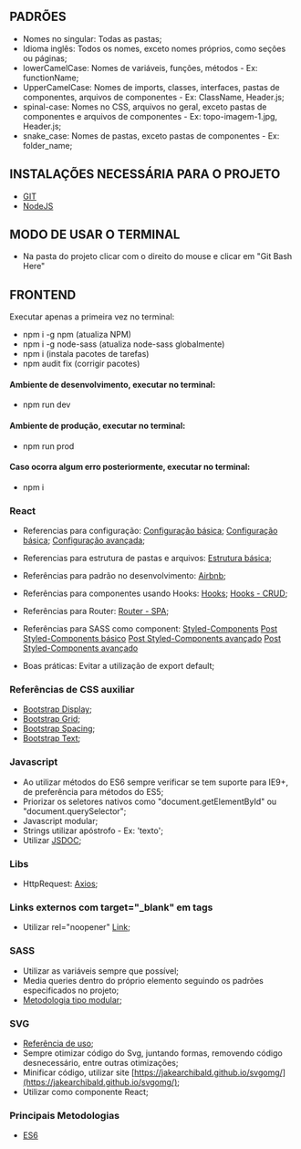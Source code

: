 ## PADRÕES

-   Nomes no singular: Todas as pastas;
-   Idioma inglês: Todos os nomes, exceto nomes próprios, como seções ou páginas;
-   lowerCamelCase: Nomes de variáveis, funções, métodos - Ex: functionName;
-   UpperCamelCase: Nomes de imports, classes, interfaces, pastas de componentes, arquivos de componentes - Ex: ClassName, Header.js;
-   spinal-case: Nomes no CSS, arquivos no geral, exceto pastas de componentes e arquivos de componentes - Ex: topo-imagem-1.jpg, Header.js;
-   snake_case: Nomes de pastas, exceto pastas de componentes - Ex: folder_name;

## INSTALAÇÕES NECESSÁRIA PARA O PROJETO

-   [GIT](https://git-scm.com/downloads)
-   [NodeJS](https://nodejs.org/en/download/)

## MODO DE USAR O TERMINAL

-   Na pasta do projeto clicar com o direito do mouse e clicar em "Git Bash Here"

## FRONTEND

Executar apenas a primeira vez no terminal:

-   npm i -g npm (atualiza NPM)
-   npm i -g node-sass (atualiza node-sass globalmente)
-   npm i (instala pacotes de tarefas)
-   npm audit fix (corrigir pacotes)

#### Ambiente de desenvolvimento, executar no terminal:

-   npm run dev

#### Ambiente de produção, executar no terminal:

-   npm run prod

#### Caso ocorra algum erro posteriormente, executar no terminal:

-   npm i

### React

-   Referencias para configuração:
    [Configuração básica](https://medium.freecodecamp.org/a-complete-react-boilerplate-tutorial-from-zero-to-hero-20023e086c4a);
    [Configuração básica](https://www.robinwieruch.de/minimal-react-webpack-babel-setup/);
    [Configuração avançada](https://medium.com/@sethalexander/how-to-build-your-own-react-boilerplate-1a97d09337fd);

-   Referencias para estrutura de pastas e arquivos:
    [Estrutura básica](https://medium.com/@damusnet/how-to-structure-your-files-in-a-large-react-application-the-problem-2ed67f5fc145);

-   Referências para padrão no desenvolvimento:
    [Airbnb](https://github.com/airbnb/javascript/tree/master/react#naming);

-   Referências para componentes usando Hooks:
    [Hooks](https://www.robinwieruch.de/react-function-component/);
    [Hooks - CRUD](https://www.taniarascia.com/crud-app-in-react-with-hooks/);

-   Referências para Router:
    [Router - SPA](https://www.taniarascia.com/using-react-router-spa/);

-   Referências para SASS como component:
    [Styled-Components](https://www.styled-components.com/)
    [Post Styled-Components básico](https://blog.getty.io/desenvolvendo-apps-com-styled-components-85ec6880b194)
    [Post Styled-Components avançado](https://blog.pagepro.co/2018/11/06/moving-best-scss-practices-to-styled-components-part-1/)
    [Post Styled-Components avançado](https://www.robinwieruch.de/react-styled-components/)

-   Boas práticas:
    Evitar a utilização de export default;

### Referências de CSS auxiliar

-   [Bootstrap Display](https://getbootstrap.com/docs/4.3/utilities/display/);
-   [Bootstrap Grid](https://getbootstrap.com/docs/4.3/layout/grid/);
-   [Bootstrap Spacing](https://getbootstrap.com/docs/4.3/utilities/spacing/);
-   [Bootstrap Text](https://getbootstrap.com/docs/4.3/utilities/text/);

### Javascript

-   Ao utilizar métodos do ES6 sempre verificar se tem suporte para IE9+, de preferência para métodos do ES5;
-   Priorizar os seletores nativos como "document.getElementById" ou "document.querySelector";
-   Javascript modular;
-   Strings utilizar apóstrofo - Ex: 'texto';
-   Utilizar [JSDOC](https://msdn.microsoft.com/pt-br/library/Mt162307.aspx);

### Libs

-   HttpRequest: [Axios](https://github.com/axios/axios);

### Links externos com target="\_blank" em tags <a/>

-   Utilizar rel="noopener" [Link](https://desenvolvimentoparaweb.com/miscelanea/relnoopener-performance-seguranca/);

### SASS

-   Utilizar as variáveis sempre que possível;
-   Media queries dentro do próprio elemento seguindo os padrões especificados no projeto;
-   [Metodologia tipo modular](https://medium.com/@marcmintel/how-to-use-the-module-pattern-in-your-scss-sass-stylesheets-89fe38a6e1f3);

### SVG

-   [Referência de uso](https://blog.lftechnology.com/using-svg-icons-components-in-react-44fbe8e5f91);
-   Sempre otimizar código do Svg, juntando formas, removendo código desnecessário, entre outras otimizações;
-   Minificar código, utilizar site [https://jakearchibald.github.io/svgomg/](https://jakearchibald.github.io/svgomg/);
-   Utilizar como componente React;

### Principais Metodologias

-   [ES6](http://es6-features.org/)
